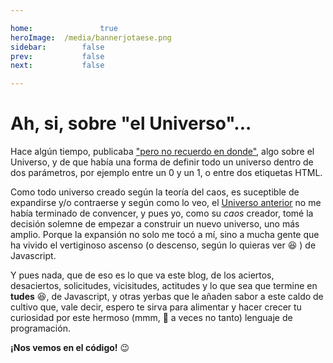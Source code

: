 ```yaml
---

home:				true
heroImage:	/media/bannerjotaese.png
sidebar: 		false
prev: 			false
next: 			false

---
```


# Ah, si, sobre "el Universo"...

Hace algún tiempo, publicaba ["pero no recuerdo en donde"][1], algo sobre
el Universo, y de que había una forma de definir todo un universo dentro de dos
parámetros, por ejemplo entre un 0 y un 1, o entre dos etiquetas HTML.

Como todo universo creado según la teoría del caos, es suceptible de expandirse
y/o contraerse y según como lo veo, el [Universo anterior][2] no me
había terminado de convencer, y pues yo, como su _caos_ creador, tomé la
decisión solemne de empezar a construir un nuevo universo, uno más amplio.
Porque la expansión no solo me tocó a mí, sino a mucha gente que ha vivido el
vertiginoso ascenso (o descenso, según lo quieras ver :laughing: ) de
Javascript.

Y pues nada, que de eso es lo que va este blog, de los aciertos, desaciertos,
solicitudes, vicisitudes, actitudes y lo que sea que termine en **tudes**
:laughing:, de Javascript, y otras yerbas que le añaden sabor a este caldo de
cultivo que, vale decir, espero te sirva para alimentar y hacer crecer tu
curiosidad por este hermoso (mmm, :thinking: a veces no tanto) lenguaje de
programación.

**¡Nos vemos en el código!** :wink:

[1]: https://jotaeseymas.wordpress.com/2015/01/18/dicen-que-el-universo/
[2]: https://jotaeseymas.wordpress.com
